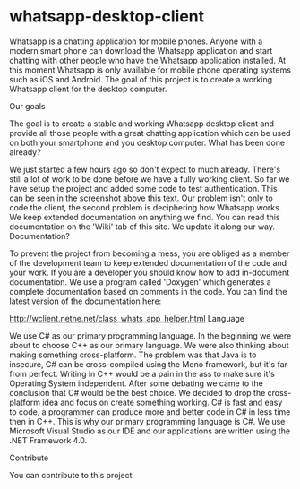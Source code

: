 whatsapp-desktop-client
=======================

Whatsapp is a chatting application for mobile phones. Anyone with a modern smart phone can download the Whatsapp application and start chatting with other people who have the Whatsapp application installed. At this moment Whatsapp is only available for mobile phone operating systems such as iOS and Android. The goal of this project is to create a working Whatsapp client for the desktop computer. 

Our goals

The goal is to create a stable and working Whatsapp desktop client and provide all those people with a great chatting application which can be used on both your smartphone and you desktop computer.
What has been done already?

We just started a few hours ago so don't expect to much already. There's still a lot of work to be done before we have a fully working client. So far we have setup the project and added some code to test authentication. This can be seen in the screenshot above this text. Our problem isn't only to code the client, the second problem is deciphering how Whatsapp works. We keep extended documentation on anything we find. You can read this documentation on the 'Wiki' tab of this site. We update it along our way.
Documentation?

To prevent the project from becoming a mess, you are obliged as a member of the development team to keep extended documentation of the code and your work. If you are a developer you should know how to add in-document documentation. We use a program called 'Doxygen' which generates a complete documentation based on comments in the code. You can find the latest version of the documentation here:

http://wclient.netne.net/class_whats_app_helper.html
Language

We use C# as our primary programming language. In the beginning we were about to choose C++ as our primary language. We were also thinking about making something cross-platform. The problem was that Java is to insecure, C# can be cross-compiled using the Mono framework, but it's far from perfect. Writing in C++ would be a pain in the ass to make sure it's Operating System independent. After some debating we came to the conclusion that C# would be the best choice. We decided to drop the cross-platform idea and focus on create something working. C# is fast and easy to code, a programmer can produce more and better code in C# in less time then in C++. This is why our primary programming language is C#. We use Microsoft Visual Studio as our IDE and our applications are written using the .NET Framework 4.0.

Contribute 

You can contribute to this project
